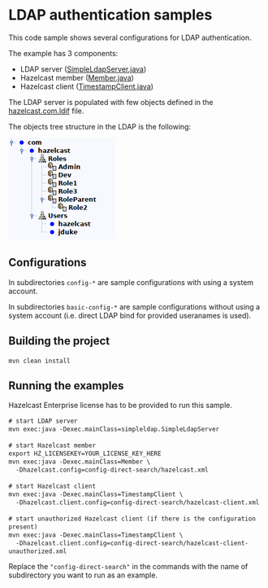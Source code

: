 # LDAP authentication samples

This code sample shows several configurations for LDAP authentication.

The example has 3 components:
* LDAP server ([SimpleLdapServer.java](src/main/java/simpleldap/SimpleLdapServer.java))
* Hazelcast member ([Member.java](src/main/java/Member.java))
* Hazelcast client ([TimestampClient.java](src/main/java/TimestampClient.java))

The LDAP server is populated with few objects defined in the [hazelcast.com.ldif](src/main/resources/hazelcast.com.ldif) file.

The objects tree structure in the LDAP is the following:

![hazelcast.com LDIF](ldif.png)

## Configurations

In subdirectories `config-*` are sample configurations with using a system account.

In subdirectories `basic-config-*` are sample configurations without using a system account (i.e. direct LDAP bind for provided useranames is used).

## Building the project

```
mvn clean install
```

## Running the examples

Hazelcast Enterprise license has to be provided to run this sample.

```
# start LDAP server
mvn exec:java -Dexec.mainClass=simpleldap.SimpleLdapServer

# start Hazelcast member
export HZ_LICENSEKEY=YOUR_LICENSE_KEY_HERE
mvn exec:java -Dexec.mainClass=Member \
  -Dhazelcast.config=config-direct-search/hazelcast.xml

# start Hazelcast client
mvn exec:java -Dexec.mainClass=TimestampClient \
  -Dhazelcast.client.config=config-direct-search/hazelcast-client.xml

# start unauthorized Hazelcast client (if there is the configuration present)
mvn exec:java -Dexec.mainClass=TimestampClient \
  -Dhazelcast.client.config=config-direct-search/hazelcast-client-unauthorized.xml
```

Replace the `"config-direct-search"` in the commands with the name of subdirectory you want to run as an example.
